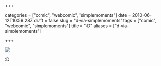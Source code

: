 +++

categories = ["comic", "webcomic", "simplemoments"]
date = 2010-06-12T10:59:28Z
draft = false
slug = "d-via-simplemoments"
tags = ["comic", "webcomic", "simplemoments"]
title = ":D"
aliases = ["d-via-simplemoments"]

+++

[![](http://www.tumblr.com/photo/1280/simplemoments/592775820/1/tumblr_l2bf6oBHjf1qate8m)](http://simplemoments.tumblr.com/post/592775820)

:D
